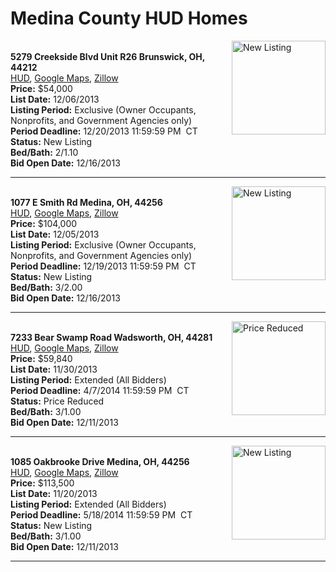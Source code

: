 # Medina County HUD Homes

[<img alt="New Listing" src="https://www.hudhomestore.com/pages/ImageShow.aspx?Case=412-664999" align="right" style="height:150px;">](http://www.hudhomestore.com/Listing/PropertyDetails.aspx?caseNumber=412-664999)  
**5279 Creekside Blvd Unit R26 Brunswick, OH, 44212**  
[HUD](http://www.hudhomestore.com/Listing/PropertyDetails.aspx?caseNumber=412-664999), [Google Maps](http://maps.google.com/maps?q=5279+Creekside+Blvd+Unit+R26+Brunswick%2C+OH%2C+44212), [Zillow](http://www.zillow.com/homes/5279+Creekside+Blvd+Unit+R26+Brunswick%2C+OH%2C+44212/)  
**Price:** $54,000  
**List Date:** 12/06/2013  
**Listing Period:** Exclusive (Owner Occupants, Nonprofits, and Government Agencies only)  
**Period Deadline:** 12/20/2013 11:59:59 PM  CT  
**Status:** New Listing  
**Bed/Bath:** 2/1.10  
**Bid Open Date:** 12/16/2013

***

[<img alt="New Listing" src="https://www.hudhomestore.com/pages/ImageShow.aspx?Case=412-573487" align="right" style="height:150px;">](http://www.hudhomestore.com/Listing/PropertyDetails.aspx?caseNumber=412-573487)  
**1077 E Smith Rd Medina, OH, 44256**  
[HUD](http://www.hudhomestore.com/Listing/PropertyDetails.aspx?caseNumber=412-573487), [Google Maps](http://maps.google.com/maps?q=1077+E+Smith+Rd+Medina%2C+OH%2C+44256), [Zillow](http://www.zillow.com/homes/1077+E+Smith+Rd+Medina%2C+OH%2C+44256/)  
**Price:** $104,000  
**List Date:** 12/05/2013  
**Listing Period:** Exclusive (Owner Occupants, Nonprofits, and Government Agencies only)  
**Period Deadline:** 12/19/2013 11:59:59 PM  CT  
**Status:** New Listing  
**Bed/Bath:** 3/2.00  
**Bid Open Date:** 12/16/2013

***

[<img alt="Price Reduced" src="https://www.hudhomestore.com/pages/ImageShow.aspx?Case=412-644562" align="right" style="height:150px;">](http://www.hudhomestore.com/Listing/PropertyDetails.aspx?caseNumber=412-644562)  
**7233 Bear Swamp Road Wadsworth, OH, 44281**  
[HUD](http://www.hudhomestore.com/Listing/PropertyDetails.aspx?caseNumber=412-644562), [Google Maps](http://maps.google.com/maps?q=7233+Bear+Swamp+Road+Wadsworth%2C+OH%2C+44281), [Zillow](http://www.zillow.com/homes/7233+Bear+Swamp+Road+Wadsworth%2C+OH%2C+44281/)  
**Price:** $59,840  
**List Date:** 11/30/2013  
**Listing Period:** Extended (All Bidders)  
**Period Deadline:** 4/7/2014 11:59:59 PM  CT  
**Status:** Price Reduced  
**Bed/Bath:** 3/1.00  
**Bid Open Date:** 12/11/2013

***

[<img alt="New Listing" src="https://www.hudhomestore.com/pages/ImageShow.aspx?Case=412-516234" align="right" style="height:150px;">](http://www.hudhomestore.com/Listing/PropertyDetails.aspx?caseNumber=412-516234)  
**1085 Oakbrooke Drive Medina, OH, 44256**  
[HUD](http://www.hudhomestore.com/Listing/PropertyDetails.aspx?caseNumber=412-516234), [Google Maps](http://maps.google.com/maps?q=1085+Oakbrooke+Drive+Medina%2C+OH%2C+44256), [Zillow](http://www.zillow.com/homes/1085+Oakbrooke+Drive+Medina%2C+OH%2C+44256/)  
**Price:** $113,500  
**List Date:** 11/20/2013  
**Listing Period:** Extended (All Bidders)  
**Period Deadline:** 5/18/2014 11:59:59 PM  CT  
**Status:** New Listing  
**Bed/Bath:** 3/1.00  
**Bid Open Date:** 12/11/2013

***

